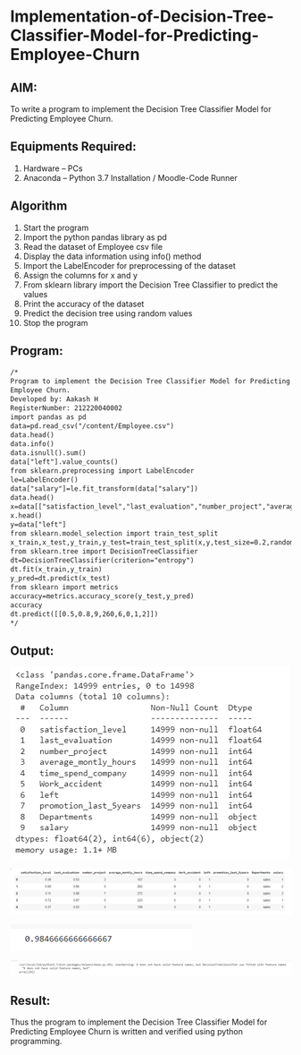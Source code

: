 # Implementation-of-Decision-Tree-Classifier-Model-for-Predicting-Employee-Churn

## AIM:
To write a program to implement the Decision Tree Classifier Model for Predicting Employee Churn.

## Equipments Required:
1. Hardware – PCs
2. Anaconda – Python 3.7 Installation / Moodle-Code Runner

## Algorithm
1. Start the program
2. Import the python pandas library as pd
3. Read the dataset of Employee csv file
4. Display the data information using info() method
5. Import the LabelEncoder for preprocessing of the dataset
6. Assign the columns for x and y
7. From sklearn library import the Decision Tree Classifier to predict the values
8. Print the accuracy of the dataset
9. Predict the decision tree using random values 
10. Stop the program

## Program:
```
/*
Program to implement the Decision Tree Classifier Model for Predicting Employee Churn.
Developed by: Aakash H
RegisterNumber: 212220040002
import pandas as pd
data=pd.read_csv("/content/Employee.csv")
data.head()
data.info()
data.isnull().sum()
data["left"].value_counts()
from sklearn.preprocessing import LabelEncoder
le=LabelEncoder()
data["salary"]=le.fit_transform(data["salary"])
data.head()
x=data[["satisfaction_level","last_evaluation","number_project","average_montly_hours","time_spend_company","Work_accident","promotion_last_5years","salary"]]
x.head()
y=data["left"]
from sklearn.model_selection import train_test_split
x_train,x_test,y_train,y_test=train_test_split(x,y,test_size=0.2,random_state=100)
from sklearn.tree import DecisionTreeClassifier
dt=DecisionTreeClassifier(criterion="entropy")
dt.fit(x_train,y_train)
y_pred=dt.predict(x_test)
from sklearn import metrics
accuracy=metrics.accuracy_score(y_test,y_pred)
accuracy
dt.predict([[0.5,0.8,9,260,6,0,1,2]]) 
*/
```

## Output:
![decision tree classifier model](/images/data_info.png)

![decision tree classifier model](/images/transform.png)

![decision tree classifier model](/images/dectree_accuracy.png)

![decision tree classifier model](/images/predict.png)


## Result:
Thus the program to implement the  Decision Tree Classifier Model for Predicting Employee Churn is written and verified using python programming.
